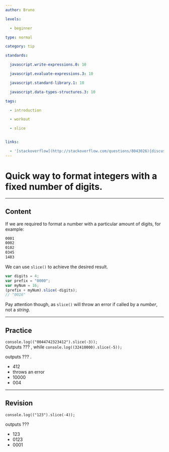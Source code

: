 ```yaml
---
author: Bruno

levels:

  - beginner

type: normal

category: tip

standards:

  javascript.write-expressions.0: 10

  javascript.evaluate-expressions.3: 10

  javascript.standard-library.1: 10

  javascript.data-types-structures.3: 10

tags:

  - introduction

  - workout

  - slice


links:

  - '[stackoverflow](http://stackoverflow.com/questions/8043026){discussion}'
---
```


# Quick way to format integers with a fixed number of digits.

---

## Content

If we are required to format a number with a particular amount of digits, for example:

```html
0001
0002
0102
0345
1483
```

We can use `slice()` to achieve the desired result.

```javascript
var digits = 4;
var prefix = "0000";
var myNum = 16;
(prefix + myNum).slice(-digits);
// "0016"
```

Pay attention though, as `slice()` will throw an error if called by a _number_, not a _string_.

---

## Practice

`console.log(("0044742323412").slice(-3));`  
Outputs ??? , while
`console.log((32410000).slice(-5));`

outputs ??? .

- 412
- throws an error
- 10000
- 004

---

## Revision

`console.log(("123").slice(-4));`

outputs ???

- 123
- 0123
- 0001
